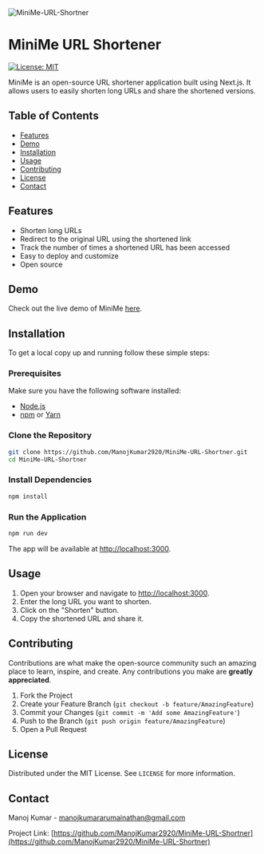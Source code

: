<img src="https://socialify.git.ci/ManojKumar2920/MiniMe-URL-Shortner/image?description=1&forks=1&name=1&owner=1&pulls=1&stargazers=1&theme=Light" alt="MiniMe-URL-Shortner" />

# MiniMe URL Shortener

[![License: MIT](https://img.shields.io/badge/License-MIT-yellow.svg)](LICENSE)

MiniMe is an open-source URL shortener application built using Next.js. It allows users to easily shorten long URLs and share the shortened versions.

## Table of Contents

- [Features](#features)
- [Demo](#demo)
- [Installation](#installation)
- [Usage](#usage)
- [Contributing](#contributing)
- [License](#license)
- [Contact](#contact)

## Features

- Shorten long URLs
- Redirect to the original URL using the shortened link
- Track the number of times a shortened URL has been accessed
- Easy to deploy and customize
- Open source

## Demo

Check out the live demo of MiniMe [here](https://mini-me-url-shortner.vercel.app).

## Installation

To get a local copy up and running follow these simple steps:

### Prerequisites

Make sure you have the following software installed:

- [Node.js](https://nodejs.org/en/)
- [npm](https://www.npmjs.com/) or [Yarn](https://yarnpkg.com/)

### Clone the Repository

```sh
git clone https://github.com/ManojKumar2920/MiniMe-URL-Shortner.git
cd MiniMe-URL-Shortner
```

### Install Dependencies

```sh
npm install
```

### Run the Application

```sh
npm run dev
```

The app will be available at [http://localhost:3000](http://localhost:3000).

## Usage

1. Open your browser and navigate to [http://localhost:3000](http://localhost:3000).
2. Enter the long URL you want to shorten.
3. Click on the "Shorten" button.
4. Copy the shortened URL and share it.

## Contributing

Contributions are what make the open-source community such an amazing place to learn, inspire, and create. Any contributions you make are **greatly appreciated**.

1. Fork the Project
2. Create your Feature Branch (`git checkout -b feature/AmazingFeature`)
3. Commit your Changes (`git commit -m 'Add some AmazingFeature'`)
4. Push to the Branch (`git push origin feature/AmazingFeature`)
5. Open a Pull Request

## License

Distributed under the MIT License. See `LICENSE` for more information.

## Contact

Manoj Kumar - [manojkumararumainathan@gmail.com](mailto:manojkumararumainathan@gmail.com) 

Project Link: [https://github.com/ManojKumar2920/MiniMe-URL-Shortner](https://github.com/ManojKumar2920/MiniMe-URL-Shortner)

